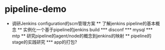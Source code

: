 # pipeline-demo
* 调研Jenkins configuration的scm管理方案
** 了解jenkins pipeline的基本概念
** 实例化一个基于pipeline的jenkins build
*** disconf
*** mysql
*** mtp
** 研究pipeline的agent/node的概念到jenkins的映射
** pipeline的stage的实践研究
*** app的打包?


